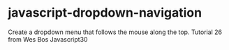 # javascript-dropdown-navigation
Create a dropdown menu that follows the mouse along the top. Tutorial 26 from Wes Bos Javascript30
